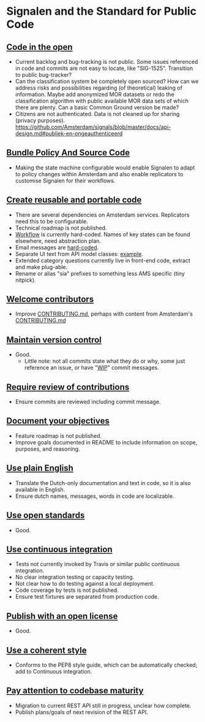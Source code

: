 # Signalen and the Standard for Public Code

## [Code in the open](https://standard.publiccode.net/criteria/code-in-the-open.html)

* Current backlog and bug-tracking is not public. Some issues referenced in code and commits are not easy to locate, like "SIG-1525". Transition to public bug-tracker?
* Can the classification system be completely open sourced? How can we address risks and possibilities regarding (of theoretical) leaking of information. Maybe add anonymized MOR datasets or redo the classification algorithm with public available MOR data sets of which there are plenty. Can a basic Common Ground version be made?
* Citizens are not authenticated. Data is not cleaned up for sharing (privacy purposes). https://github.com/Amsterdam/signals/blob/master/docs/api-design.md#publiek-en-ongeauthenticeerd

## [Bundle Policy And Source Code](https://standard.publiccode.net/criteria/bundle-policy-and-code.html)

* Making the state machine configurable would enable Signalen to adapt to policy changes within Amsterdam and also enable replicators to customise Signalen for their workflows.

## [Create reusable and portable code](https://standard.publiccode.net/criteria/reusable-and-portable-codebases.html)

* There are several dependencies on Amsterdam services. Replicators need this to be configurable.
* Technical roadmap is not published.
* [Workflow](https://github.com/Amsterdam/signals/blob/master/api/app/signals/apps/signals/workflow.py) is currently hard-coded. Names of key states can be found elsewhere, need abstraction plan.
* Email messages are [hard-coded](https://github.com/Amsterdam/signals/blob/master/api/app/signals/apps/email_integrations/core/messages.py).
* Separate UI text from API model classes: [example](signals/api/app/signals/apps/signals/models/history.py).
* Extended category questions currently live in front-end code, extract and make plug-able.
* Rename or alias "sia" prefixes to something less AMS specific (tiny nitpick).


## [Welcome contributors](https://standard.publiccode.net/criteria/open-to-contributions.html)

* Improve [CONTRIBUTING.md](https://github.com/Amsterdam/signals/blob/master/docs/CONTRIBUTING.md), perhaps with content from Amsterdam's [CONTRIBUTING.md](https://github.com/Amsterdam/amsterdam.github.io/blob/master/CONTRIBUTING.md)

## [Maintain version control](https://standard.publiccode.net/criteria/version-control-and-history.html)

* Good.
    * Little note: not all commits state what they do or why, some just reference an issue, or have "[WIP](https://github.com/Amsterdam/signals/commit/2f9e2f73ee5dc4cdf67d6854d1a7361f6e6aaf9b)" commit messages.


## [Require review of contributions](https://standard.publiccode.net/criteria/require-review.html)

* Ensure commits are reviewed including commit message.

## [Document your objectives](https://standard.publiccode.net/criteria/document-objectives.html)

* Feature roadmap is not published.
* Improve goals documented in README to include information on scope, purposes, and reasoning.

## [Use plain English](https://standard.publiccode.net/criteria/understandable-english-first.html)

* Translate the Dutch-only documentation and text in code, so it is also available in English.
* Ensure dutch names, messages, words in code are localizable.

## [Use open standards](https://standard.publiccode.net/criteria/open-standards.html)

* Good.

## [Use continuous integration](https://standard.publiccode.net/criteria/continuous-integration.html)

* Tests not currently invoked by Travis or similar public continuous integration.
* No clear integration testing or capacity testing.
* Not clear how to do testing against a local deployment.
* Code coverage by tests is not published.
* Ensure test fixtures are separated from production code.

## [Publish with an open license](https://standard.publiccode.net/criteria/open-licenses.html)

* Good.

## [Use a coherent style](https://standard.publiccode.net/criteria/style.html)

* Conforms to the PEP8 style guide, which can be automatically checked; add to Continuous integration.


## [Pay attention to codebase maturity](https://standard.publiccode.net/criteria/advertise-maturity.html)

* Migration to current REST API still in progress, unclear how complete.
* Publish plans/goals of next revision of the REST API.
